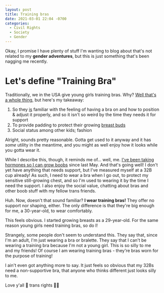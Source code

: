 ```yaml
---
layout: post
title: Training bras
date: 2021-03-01 22:04 -0700
categories:
  - Civil Rights
  - Society
  - Gender
---
```



Okay, I promise I have plenty of stuff I'm wanting to blog about that's not related to my <b class="sparkly">gender adventures</b>, but this is just something that's been nagging me recently.


# Let's define "Training Bra" #

Traditionally, we in the USA give young girls training bras. Why? [Well that's a whole thing](https://en.wikipedia.org/wiki/Training_bra#History), but here's my takeaway:

1. So they [is](/Pronouns#singularity-vs-plurality) familiar with the feeling of having a bra on and how to position & adjust it properly, and so it isn't so weird by the time they needs it for support
2. To provide padding to protect their growing [breast buds](https://en.wikipedia.org/wiki/Breast_bud)
3. Social status among other kids; fashion

Alright, sounds pretty reasonable. Gotta get used to it anyway and it has _some_ utility in the meantime, and you might as well enjoy how it looks while you gotta wear it.

While I describe this, though, it reminds me of... well, me. [I've been taking hormones so I can grow boobs](/Non-Binary#growing-breasts) since last May. And that's going well! I don't yet have anything that needs support, but I've measured myself at a 32B cup already! As such, I need to wear a bra when I go out, to protect my sensitive still-growing chest, and so I'm used to wearing it by the time I need the support. I also enjoy the social value, chatting about bras and other boob stuff with my fellow trans friends.

Huh. Now, doesn't that sound familiar? **I wear training bras!** They offer no support nor shaping, either. The only difference is that they're big enough for me, a 30-year-old, to wear comfortably.

This feels obvious. I started growing breasts as a 29-year-old. For the same reason young girls need training bras, so do I!

Strangely, some people don't seem to understand this. They say that, since I'm an adult, I'm just wearing a bra or bralette. They say that I can't be wearing a training bra because I'm not a young girl. This is so silly to me and my friends! Of course I am wearing training bras - they're bras worn for the purpose of training!

I ain't even got anything more to say. It just feels so obvious that my 32Bs need a non-supportive bra, that anyone who thinks different just looks silly to me.

Love y'all 💜 trans rights 🏳️‍⚧️
